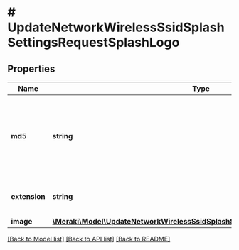 # # UpdateNetworkWirelessSsidSplashSettingsRequestSplashLogo

## Properties

Name | Type | Description | Notes
------------ | ------------- | ------------- | -------------
**md5** | **string** | The MD5 value of the logo file. Setting this to null will remove the logo from the splash page. | [optional]
**extension** | **string** | The extension of the logo file. | [optional]
**image** | [**\Meraki\Model\UpdateNetworkWirelessSsidSplashSettingsRequestSplashLogoImage**](UpdateNetworkWirelessSsidSplashSettingsRequestSplashLogoImage.md) |  | [optional]

[[Back to Model list]](../../README.md#models) [[Back to API list]](../../README.md#endpoints) [[Back to README]](../../README.md)
